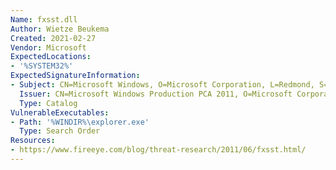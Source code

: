 ```yaml
---
Name: fxsst.dll
Author: Wietze Beukema
Created: 2021-02-27
Vendor: Microsoft
ExpectedLocations:
- '%SYSTEM32%'
ExpectedSignatureInformation:
- Subject: CN=Microsoft Windows, O=Microsoft Corporation, L=Redmond, S=Washington, C=US
  Issuer: CN=Microsoft Windows Production PCA 2011, O=Microsoft Corporation, L=Redmond, S=Washington, C=US
  Type: Catalog
VulnerableExecutables:
- Path: '%WINDIR%\explorer.exe'
  Type: Search Order
Resources:
- https://www.fireeye.com/blog/threat-research/2011/06/fxsst.html/
---
```


